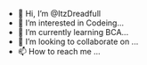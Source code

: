 - 👋 Hi, I’m @ItzDreadfull
- 👀 I’m interested in Codeing...
- 🌱 I’m currently learning BCA...
- 💞️ I’m looking to collaborate on ...
- 📫 How to reach me ...

<!---
ItzDreadful/ItzDreadful is a ✨ special ✨ repository because its `README.md` (this file) appears on your GitHub profile.
You can click the Preview link to take a look at your changes.
--->
